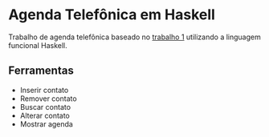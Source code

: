 # Agenda Telefônica em Haskell
Trabalho de agenda telefônica baseado no [trabalho 1](https://github.com/juliaDmiranda/lp-agenda-telefonica.git) utilizando a linguagem funcional Haskell.

## Ferramentas

* Inserir contato
* Remover contato
* Buscar contato
* Alterar contato
* Mostrar agenda



